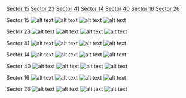 [Sector 15](#sector15)
[Sector 23](#sector23)
[Sector 41](#sector41)
[Sector 14](#sector14)
[Sector 40](#sector40)
[Sector 16](#sector16)
[Sector 26](#sector26)

<a name = "sector15"></a>
Sector 15
![alt text](/tt/WASP-048_Sector_15/WASP-048_Sector_15_a_TimeSeries.png)
![alt text](/tt/WASP-048_Sector_15/WASP-048_Sector_15_b_FoldedLightCurve.png)
![alt text](/tt/WASP-048_Sector_15/WASP-048_Sector_15_b_IndividualTransitsWithFit.png)
![alt text](/tt/WASP-048_Sector_15/WASP-048_Sector_15_c_TimingResiduals.png)

<a name = "sector23"></a>
Sector 23
![alt text](/tt/WASP-048_Sector_23/WASP-048_Sector_23_a_TimeSeries.png)
![alt text](/tt/WASP-048_Sector_23/WASP-048_Sector_23_b_FoldedLightCurve.png)
![alt text](/tt/WASP-048_Sector_23/WASP-048_Sector_23_b_IndividualTransitsWithFit.png)
![alt text](/tt/WASP-048_Sector_23/WASP-048_Sector_23_c_TimingResiduals.png)

<a name = "sector41"></a>
Sector 41
![alt text](/tt/WASP-048_Sector_41/WASP-048_Sector_41_a_TimeSeries.png)
![alt text](/tt/WASP-048_Sector_41/WASP-048_Sector_41_b_FoldedLightCurve.png)
![alt text](/tt/WASP-048_Sector_41/WASP-048_Sector_41_b_IndividualTransitsWithFit.png)
![alt text](/tt/WASP-048_Sector_41/WASP-048_Sector_41_c_TimingResiduals.png)

<a name = "sector14"></a>
Sector 14
![alt text](/tt/WASP-048_Sector_14/WASP-048_Sector_14_a_TimeSeries.png)
![alt text](/tt/WASP-048_Sector_14/WASP-048_Sector_14_b_FoldedLightCurve.png)
![alt text](/tt/WASP-048_Sector_14/WASP-048_Sector_14_b_IndividualTransitsWithFit.png)
![alt text](/tt/WASP-048_Sector_14/WASP-048_Sector_14_c_TimingResiduals.png)

<a name = "sector40"></a>
Sector 40
![alt text](/tt/WASP-048_Sector_40/WASP-048_Sector_40_a_TimeSeries.png)
![alt text](/tt/WASP-048_Sector_40/WASP-048_Sector_40_b_FoldedLightCurve.png)
![alt text](/tt/WASP-048_Sector_40/WASP-048_Sector_40_b_IndividualTransitsWithFit.png)
![alt text](/tt/WASP-048_Sector_40/WASP-048_Sector_40_c_TimingResiduals.png)

<a name = "sector16"></a>
Sector 16
![alt text](/tt/WASP-048_Sector_16/WASP-048_Sector_16_a_TimeSeries.png)
![alt text](/tt/WASP-048_Sector_16/WASP-048_Sector_16_b_FoldedLightCurve.png)
![alt text](/tt/WASP-048_Sector_16/WASP-048_Sector_16_b_IndividualTransitsWithFit.png)
![alt text](/tt/WASP-048_Sector_16/WASP-048_Sector_16_c_TimingResiduals.png)

<a name = "sector26"></a>
Sector 26
![alt text](/tt/WASP-048_Sector_26/WASP-048_Sector_26_a_TimeSeries.png)
![alt text](/tt/WASP-048_Sector_26/WASP-048_Sector_26_b_FoldedLightCurve.png)
![alt text](/tt/WASP-048_Sector_26/WASP-048_Sector_26_b_IndividualTransitsWithFit.png)
![alt text](/tt/WASP-048_Sector_26/WASP-048_Sector_26_c_TimingResiduals.png)

